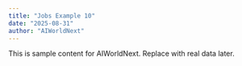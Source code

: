 ```yaml
---
title: "Jobs Example 10"
date: "2025-08-31"
author: "AIWorldNext"
---
```

This is sample content for AIWorldNext. Replace with real data later.
